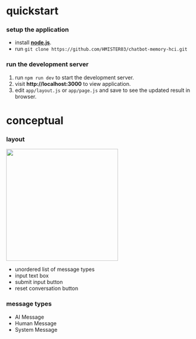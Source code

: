 # quickstart
### setup the application
- install **[node.js](https://nodejs.org/en)**.
- run `git clone https://github.com/HMISTER03/chatbot-memory-hci.git`
### run the development server
1. run `npm run dev` to start the development server.
2. visit **http://localhost:3000** to view application.
3. edit `app/layout.js` or `app/page.js` and save to see the updated result in browser.
# conceptual
### layout
<img src=https://github.com/HMISTER03/chatbot-memory-hci/assets/44552816/c21d922c-64f1-480a-a334-c6184924a1d9 width=300>


- unordered list of message types
- input text box
- submit input button
- reset conversation button
### message types
- AI Message
- Human Message
- System Message
